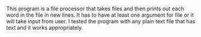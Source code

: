This program is a file processor that takes files and then prints out each word in the file 
in new lines. 
It has to have at least one argument for file or it will take input from user.
I tested the program with any plain text file that has text and it works appropriately. 